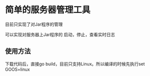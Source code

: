 # 简单的服务器管理工具

目前只实现了对Jar程序的管理

可以实现对服务器上Jar程序的 启动，停止，查看实时日志



## 使用方法

下载代码后，直接go build，目前只支持Linux。所以编译的时候先执行set GOOS=linux



